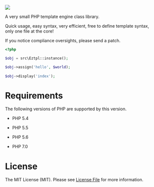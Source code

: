 ![](http://104.224.175.51/eztpl.png)

A very small PHP template engine class library.

Quick usage, easy syntax, very efficient, free to define template syntax, only one file at the core!

If you notice compliance oversights, please send a patch.

```php 
<?php

$obj = src\Eztpl::instance();

$obj->assign('hello', $world);
    
$obj->display('index');

```

# Requirements

The following versions of PHP are supported by this version.

* PHP 5.4

* PHP 5.5

* PHP 5.6

* PHP 7.0


# License

The MIT License (MIT). Please see [License File](https://github.com/thephpleague/route/blob/master/LICENSE.md) for more information.
